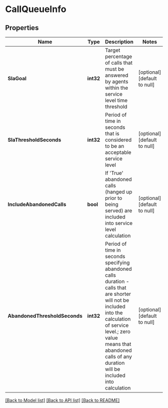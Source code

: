 # CallQueueInfo

## Properties
Name | Type | Description | Notes
------------ | ------------- | ------------- | -------------
**SlaGoal** | **int32** | Target percentage of calls that must be answered by agents within the service level time threshold | [optional] [default to null]
**SlaThresholdSeconds** | **int32** | Period of time in seconds that is considered to be an acceptable service level | [optional] [default to null]
**IncludeAbandonedCalls** | **bool** | If &#39;True&#39; abandoned calls (hanged up prior to being served) are included into service level calculation | [optional] [default to null]
**AbandonedThresholdSeconds** | **int32** | Period of time in seconds specifying abandoned calls duration - calls that are shorter will not be included into the calculation of service level.; zero value means that abandoned calls of any duration will be included into calculation | [optional] [default to null]

[[Back to Model list]](../README.md#documentation-for-models) [[Back to API list]](../README.md#documentation-for-api-endpoints) [[Back to README]](../README.md)


